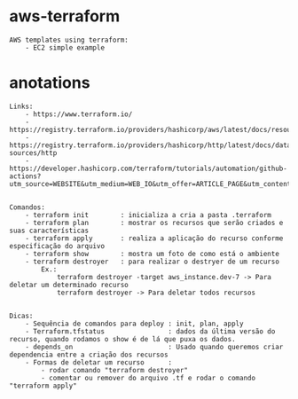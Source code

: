 # aws-terraform
    AWS templates using terraform:
        - EC2 simple example

# anotations
    Links:
        - https://www.terraform.io/
        - https://registry.terraform.io/providers/hashicorp/aws/latest/docs/resources
        - https://registry.terraform.io/providers/hashicorp/http/latest/docs/data-sources/http
        - https://developer.hashicorp.com/terraform/tutorials/automation/github-actions?utm_source=WEBSITE&utm_medium=WEB_IO&utm_offer=ARTICLE_PAGE&utm_content=DOCS


    Comandos:
        - terraform init        : inicializa a cria a pasta .terraform
        - terraform plan        : mostrar os recursos que serão criados e suas características
        - terraform apply       : realiza a aplicação do recurso conforme especificação do arquivo
        - terraform show        : mostra um foto de como está o ambiente
        - terraform destroyer   : para realizar o destryer de um recurso
            Ex.: 
                terraform destroyer -target aws_instance.dev-7 -> Para deletar um determinado recurso
                terraform destroyer -> Para deletar todos recursos


    Dicas:
        - Sequência de comandos para deploy : init, plan, apply
        - Terraform.tfstatus                : dados da última versão do recurso, quando rodamos o show é de lá que puxa os dados.
        - depends_on                        : Usado quando queremos criar dependencia entre a criação dos recursos
        - Formas de deletar um recurso      :
            - rodar comando "terraform destroyer"
            - comentar ou remover do arquivo .tf e rodar o comando "terraform apply"
